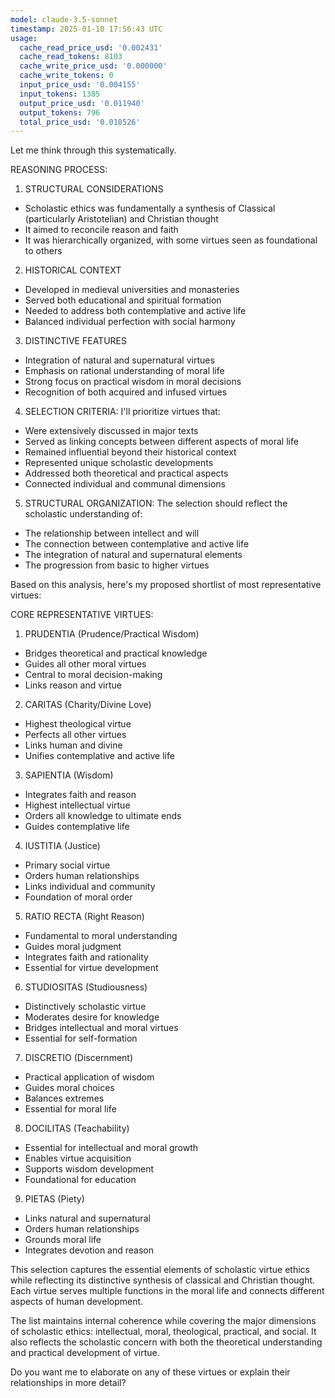 ```yaml
---
model: claude-3.5-sonnet
timestamp: 2025-01-10 17:56:43 UTC
usage:
  cache_read_price_usd: '0.002431'
  cache_read_tokens: 8103
  cache_write_price_usd: '0.000000'
  cache_write_tokens: 0
  input_price_usd: '0.004155'
  input_tokens: 1385
  output_price_usd: '0.011940'
  output_tokens: 796
  total_price_usd: '0.018526'
---
```


Let me think through this systematically.

REASONING PROCESS:

1. STRUCTURAL CONSIDERATIONS
- Scholastic ethics was fundamentally a synthesis of Classical (particularly Aristotelian) and Christian thought
- It aimed to reconcile reason and faith
- It was hierarchically organized, with some virtues seen as foundational to others

2. HISTORICAL CONTEXT
- Developed in medieval universities and monasteries
- Served both educational and spiritual formation
- Needed to address both contemplative and active life
- Balanced individual perfection with social harmony

3. DISTINCTIVE FEATURES
- Integration of natural and supernatural virtues
- Emphasis on rational understanding of moral life
- Strong focus on practical wisdom in moral decisions
- Recognition of both acquired and infused virtues

4. SELECTION CRITERIA:
I'll prioritize virtues that:
- Were extensively discussed in major texts
- Served as linking concepts between different aspects of moral life
- Remained influential beyond their historical context
- Represented unique scholastic developments
- Addressed both theoretical and practical aspects
- Connected individual and communal dimensions

5. STRUCTURAL ORGANIZATION:
The selection should reflect the scholastic understanding of:
- The relationship between intellect and will
- The connection between contemplative and active life
- The integration of natural and supernatural elements
- The progression from basic to higher virtues

Based on this analysis, here's my proposed shortlist of most representative virtues:

CORE REPRESENTATIVE VIRTUES:

1. PRUDENTIA (Prudence/Practical Wisdom)
- Bridges theoretical and practical knowledge
- Guides all other moral virtues
- Central to moral decision-making
- Links reason and virtue

2. CARITAS (Charity/Divine Love)
- Highest theological virtue
- Perfects all other virtues
- Links human and divine
- Unifies contemplative and active life

3. SAPIENTIA (Wisdom)
- Integrates faith and reason
- Highest intellectual virtue
- Orders all knowledge to ultimate ends
- Guides contemplative life

4. IUSTITIA (Justice)
- Primary social virtue
- Orders human relationships
- Links individual and community
- Foundation of moral order

5. RATIO RECTA (Right Reason)
- Fundamental to moral understanding
- Guides moral judgment
- Integrates faith and rationality
- Essential for virtue development

6. STUDIOSITAS (Studiousness)
- Distinctively scholastic virtue
- Moderates desire for knowledge
- Bridges intellectual and moral virtues
- Essential for self-formation

7. DISCRETIO (Discernment)
- Practical application of wisdom
- Guides moral choices
- Balances extremes
- Essential for moral life

8. DOCILITAS (Teachability)
- Essential for intellectual and moral growth
- Enables virtue acquisition
- Supports wisdom development
- Foundational for education

9. PIETAS (Piety)
- Links natural and supernatural
- Orders human relationships
- Grounds moral life
- Integrates devotion and reason

This selection captures the essential elements of scholastic virtue ethics while reflecting its distinctive synthesis of classical and Christian thought. Each virtue serves multiple functions in the moral life and connects different aspects of human development.

The list maintains internal coherence while covering the major dimensions of scholastic ethics: intellectual, moral, theological, practical, and social. It also reflects the scholastic concern with both the theoretical understanding and practical development of virtue.

Do you want me to elaborate on any of these virtues or explain their relationships in more detail?